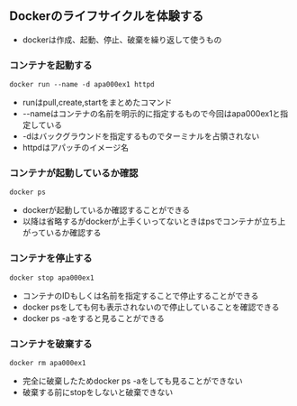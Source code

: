 ## Dockerのライフサイクルを体験する

* dockerは作成、起動、停止、破棄を繰り返して使うもの

### コンテナを起動する
```
docker run --name -d apa000ex1 httpd
```
* runはpull,create,startをまとめたコマンド
* --nameはコンテナの名前を明示的に指定するもので今回はapa000ex1と指定している
* -dはバックグラウンドを指定するものでターミナルを占領されない
* httpdはアパッチのイメージ名

### コンテナが起動しているか確認
```
docker ps
```
* dockerが起動しているか確認することができる
* 以降は省略するがdockerが上手くいってないときはpsでコンテナが立ち上がっているか確認する

### コンテナを停止する
```
docker stop apa000ex1
```
* コンテナのIDもしくは名前を指定することで停止することができる
* docker psをしても何も表示されないので停止していることを確認できる
* docker ps -aをすると見ることができる

### コンテナを破棄する
```
docker rm apa000ex1
```
* 完全に破棄したためdocker ps -aをしても見ることができない
* 破棄する前にstopをしないと破棄できない